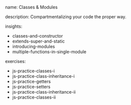 name: Classes & Modules

description: Compartmentalizing your code the proper way.

insights:
  - classes-and-constructor
  - extends-super-and-static
  - introducing-modules
  - multiple-functions-in-single-module

exercises:
  - js-practice-classes-i
  - js-practice-class-inheritance-i
  - js-practice-getters
  - js-practice-setters
  - js-practice-class-inheritance-ii
  - js-practice-classes-ii
 
